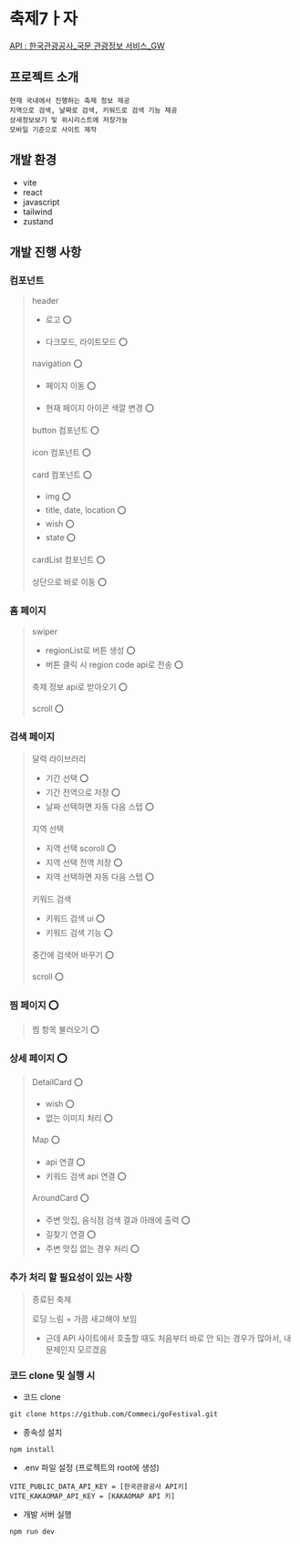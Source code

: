 # 축제7ㅏ자

[API : 한국관광공사\_국문 관광정보 서비스\_GW ](https://www.data.go.kr/tcs/dss/selectApiDataDetailView.do?publicDataPk=15101578#/)

## 프로젝트 소개

```
현재 국내에서 진행하는 축제 정보 제공
지역으로 검색, 날짜로 검색, 키워드로 검색 기능 제공
상세정보보기 및 위시리스트에 저장가능
모바일 기준으로 사이트 제작
```

## 개발 환경

-   vite
-   react
-   javascript
-   tailwind
-   zustand

## 개발 진행 사항

### 컴포넌트

> header 
>
> -   로고 ⭕
>
> -   다크모드, 라이트모드 ⭕
>
> navigation ⭕
>
> -   페이지 이동 ⭕
>
> -   현재 페이지 아이콘 색깔 변경 ⭕
>
> button 컴포넌트 ⭕
>
> icon 컴포넌트 ⭕
>
> card 컴포넌트 ⭕
>
> -   img ⭕
> -   title, date, location ⭕
> -   wish ⭕
> -   state ⭕
>
> cardList 컴포넌트 ⭕
>
> 상단으로 바로 이동 ⭕

### 홈 페이지

> swiper
>
> -   regionList로 버튼 생성 ⭕
> -   버튼 클릭 시 region code api로 전송 ⭕
>
> 축제 정보 api로 받아오기 ⭕
>
> scroll ⭕

### 검색 페이지

> 달력 라이브러리
>
> -   기간 선택 ⭕
> -   기간 전역으로 저장 ⭕
> -   날짜 선택하면 자동 다음 스텝 ⭕
>
> 지역 선택
>
> -   지역 선택 scoroll ⭕
> -   지역 선택 전역 저장 ⭕
> -   지역 선택하면 자동 다음 스텝 ⭕
>
> 키워드 검색
>
> -   키워드 검색 ui ⭕
> -   키워드 검색 기능 ⭕
>
> 중간에 검색어 바꾸기 ⭕
>
> scroll ⭕

### 찜 페이지 ⭕

> 찜 항목 불러오기 ⭕

### 상세 페이지 ⭕

> DetailCard ⭕
> 
> - wish ⭕
> - 없는 이미지 처리 ⭕
>
> Map ⭕
>  
> - api 연결 ⭕
> - 키워드 검색 api 연결 ⭕
>
> AroundCard ⭕
> 
> - 주변 맛집, 음식점 검색 결과 아래에 출력 ⭕
> - 길찾기 연결 ⭕
> - 주변 맛집 없는 경우 처리 ⭕

### 추가 처리 할 필요성이 있는 사항
> 종료된 축제
>
> 로딩 느림 + 가끔 새고해야 보임
> -  근데 API 사이트에서 호출할 때도 처음부터 바로 안 되는 경우가 많아서, 내 문제인지 모르겠음

### 코드 clone 및 실행 시

-   코드 clone

```
git clone https://github.com/Commeci/goFestival.git
```

-   종속성 설치

```
npm install
```

-   .env 파일 설정 (프로젝트의 root에 생성)

```
VITE_PUBLIC_DATA_API_KEY = [한국관광공사 API키]
VITE_KAKAOMAP_API_KEY = [KAKAOMAP API 키]
```

-   개발 서버 실행

```
npm run dev
```
